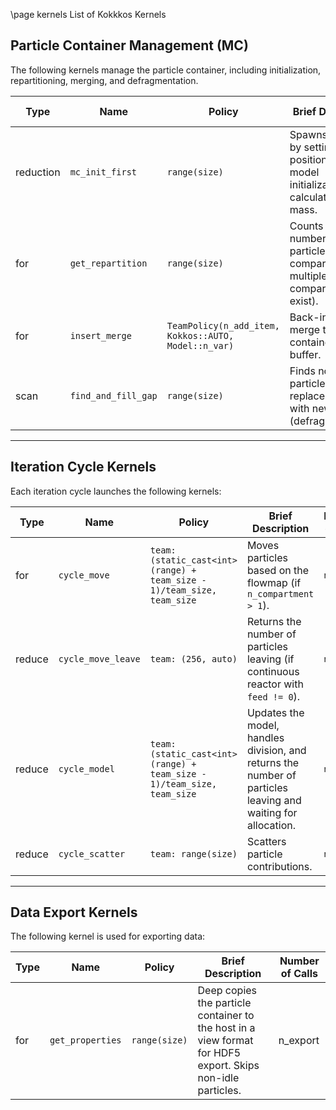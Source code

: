 \page kernels List of Kokkkos Kernels


## Particle Container Management (MC)
The following kernels manage the particle container, including initialization, repartitioning, merging, and defragmentation.

| Type         | Name                  | Policy                                      | Brief Description                                                                 | Number of Calls          |
|--------------|-----------------------|---------------------------------------------|-----------------------------------------------------------------------------------|--------------------------|
| reduction    | `mc_init_first`       | `range(size)`                               | Spawns particles by setting positions, calling model initialization, and calculating total mass. | 1                        |
| for          | `get_repartition`     | `range(size)`                               | Counts the number of particles per compartment (if multiple compartments exist).   | `n_export`               |
| for          | `insert_merge`        | `TeamPolicy(n_add_item, Kokkos::AUTO, Model::n_var)` | Back-inserts to merge the main container and buffer.                              | `n_step`                 |
| scan         | `find_and_fill_gap`   | `range(size)`                               | Finds non-idle particles and replaces them with new ones (defragmentation).      | If `n_non_idle > threshold` |

---

## Iteration Cycle Kernels
Each iteration cycle launches the following kernels:

| Type         | Name                  | Policy                                      | Brief Description                                                                 | Number of Calls          |
|--------------|-----------------------|---------------------------------------------|-----------------------------------------------------------------------------------|--------------------------|
| for          | `cycle_move`          | `team: (static_cast<int>(range) + team_size - 1)/team_size, team_size` | Moves particles based on the flowmap (if `n_compartment > 1`).                   | `n_step`                 |
| reduce       | `cycle_move_leave`    | `team: (256, auto)`                         | Returns the number of particles leaving (if continuous reactor with `feed != 0`). | `n_step`                 |
| reduce       | `cycle_model`         | `team: (static_cast<int>(range) + team_size - 1)/team_size, team_size` | Updates the model, handles division, and returns the number of particles leaving and waiting for allocation. | `n_step`                 |
| reduce       | `cycle_scatter`       | `team: range(size)`                         | Scatters particle contributions.                                                 | `n_step`                 |

---

## Data Export Kernels
The following kernel is used for exporting data:

| Type         | Name                  | Policy                                      | Brief Description                                                                 | Number of Calls          |
|--------------|-----------------------|---------------------------------------------|-----------------------------------------------------------------------------------|--------------------------|
| for          | `get_properties`      | `range(size)`                               | Deep copies the particle container to the host in a view format for HDF5 export. Skips non-idle particles. | n_export               |
